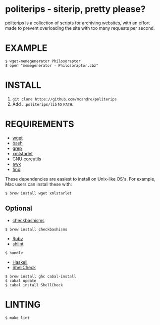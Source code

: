 # politerips - siterip, pretty please?

politerips is a collection of scripts for archiving websites, with an effort made to prevent overloading the site with too many requests per second.

# EXAMPLE

```
$ wget-memegenerator Philosoraptor
$ open "memegenerator - Philosoraptor.cbz"
```

# INSTALL

1. `git clone https://github.com/mcandre/politerips`
2. Add ...`politerips/lib` to `PATH`.

# REQUIREMENTS

* [wget](https://www.gnu.org/software/wget/)
* [bash](https://www.gnu.org/software/bash/)
* [grep](http://www.gnu.org/software/grep/)
* [xmlstarlet](http://xmlstar.sourceforge.net/)
* [GNU coreutils](https://www.gnu.org/software/coreutils/)
* [awk](http://cm.bell-labs.com/cm/cs/awkbook/index.html)
* [find](http://www.gnu.org/software/findutils/manual/html_mono/find.html)

These dependencies are easiest to install on Unix-like OS's. For example, Mac users can install these with:

```
$ brew install wget xmlstarlet
```

## Optional

* [checkbashisms](http://sourceforge.net/projects/checkbaskisms/)

```
$ brew install checkbashisms
```

* [Ruby](https://www.ruby-lang.org/)
* [shlint](https://rubygems.org/gems/shlint)

```
$ bundle
```

* [Haskell](https://www.haskell.org/)
* [ShellCheck](https://github.com/koalaman/shellcheck)

```
$ brew install ghc cabal-install
$ cabal update
$ cabal install ShellCheck
```

# LINTING

```
$ make lint
```

